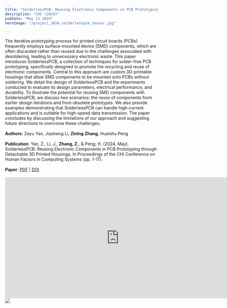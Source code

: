 ```yaml
---
title: "SolderlessPCB: Reusing Electronic Components in PCB Prototyping through Detachable 3D Printed Housings"
description: "CHI (2024)"
pubDate: "May 11 2024"
heroImage: "/project_2024_solderlesspcb_teaser.jpg"

---
```


<div class="py-2">
    <text class="text-lg">
        The iterative prototyping process for printed circuit boards (PCBs) frequently employs surface-mounted device (SMD) components, which are often discarded rather than reused due to the challenges associated with desoldering, leading to unnecessary electronic waste. This paper introduces SolderlessPCB, a collection of techniques for solder-free PCB prototyping, specifically designed to promote the recycling and reuse of electronic components. Central to this approach are custom 3D-printable housings that allow SMD components to be mounted onto PCBs without soldering. We detail the design of SolderlessPCB and the experiments conducted to evaluate its design parameters, electrical performance, and durability. To illustrate the potential for reusing SMD components with SolderlessPCB, we discuss two scenarios: the reuse of components from earlier design iterations and from obsolete prototypes. We also provide examples demonstrating that SolderlessPCB can handle high-current applications and is suitable for high-speed data transmission. The paper concludes by discussing the limitations of our approach and suggesting future directions to overcome these challenges.</br>
        </br>
        <b>Authors</b>: Zeyu Yan, Jiasheng Li, <b>Zining Zhang</b>, Huaishu Peng</br>
        </br>
        <b>Publication</b>: Yan, Z., Li, J., <b>Zhang, Z.</b>, & Peng, H. (2024, May). SolderlessPCB: Reusing Electronic Components in PCB Prototyping through Detachable 3D Printed Housings. In Proceedings of the CHI Conference on Human Factors in Computing Systems (pp. 1-17).</br></br>
        <b>Paper</b>: <a href="https://dl.acm.org/doi/pdf/10.1145/3613904.3642765" target="_blank"><u>PDF</u></a> | <a href="https://doi.org/10.1145/3613904.3642765" target="_blank"><u>DOI</u></a></br>
        </br>
    </text> 
    <div>
        <iframe width="750" height="400" src="https://www.youtube.com/embed/legkxug_Dg0" frameborder="0" allow="accelerometer; autoplay; clipboard-write; encrypted-media; gyroscope; picture-in-picture" allowfullscreen></iframe>
    </div>
</div>
<Image class="text-img" format="webp" width={300} height={300} src="/project_2024_solderlesspcb_fig1.jpg"/>